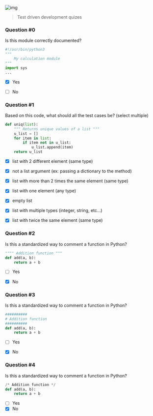 ![img](https://assets.imaginablefutures.com/media/images/ALX_Logo.max-200x150.png)
> Test driven development quizes

### Question #0
Is this module correctly documented?
```python
#!/usr/bin/python3
""" 
    My calculation module
"""
import sys
...

```
* [X] Yes
* [ ] No 


### Question #1
Based on this code, what should all the test cases be? (select multiple)
```python 
def uniq(list):
    """ Returns unique values of a list """
    u_list = []
    for item in list:
        if item not in u_list:
            u_list.append(item)
    return u_list

```
* [X] list with 2 different element (same type)
* [X] not a list argument (ex: passing a dictionary to the method)
* [X] list with more than 2 times the same element (same type)
* [X] list with one element (any type)
* [X] empty list
* [X] list with multiple types (integer, string, etc…)
* [X] list with twice the same element (same type)


### Question #2
Is this a standardized way to comment a function in Python?
```python
"""" Addition function """
def add(a, b):
    return a + b

```
* [ ] Yes
* [X] No


### Question #3
Is this a standardized way to comment a function in Python?

```python 
##########
# Addition function
##########
def add(a, b):
    return a + b

```
* [ ] Yes
* [X] No


### Question #4
Is this a standardized way to comment a function in Python?
```python
/* Addition function */
def add(a, b):
    return a + b

```
* [ ] Yes
* [X] No